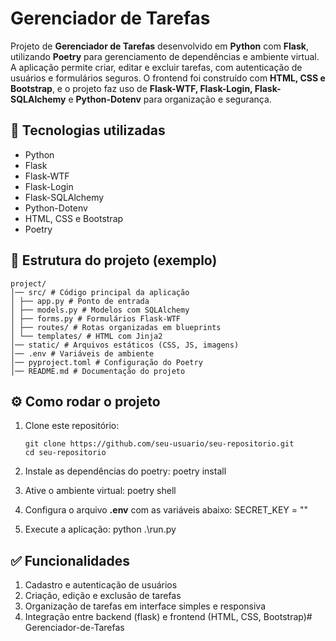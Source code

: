 # Gerenciador de Tarefas  

Projeto de **Gerenciador de Tarefas** desenvolvido em **Python** com **Flask**, utilizando **Poetry** para gerenciamento de dependências e ambiente virtual. A aplicação permite criar, editar e excluir tarefas, com autenticação de usuários e formulários seguros. O frontend foi construído com **HTML, CSS e Bootstrap**, e o projeto faz uso de **Flask-WTF, Flask-Login, Flask-SQLAlchemy** e **Python-Dotenv** para organização e segurança.  

## 🚀 Tecnologias utilizadas  
- Python  
- Flask  
- Flask-WTF  
- Flask-Login  
- Flask-SQLAlchemy  
- Python-Dotenv  
- HTML, CSS e Bootstrap  
- Poetry  

## 📂 Estrutura do projeto (exemplo)  
```
project/
│── src/ # Código principal da aplicação
│ ├── app.py # Ponto de entrada
│ ├── models.py # Modelos com SQLAlchemy
│ ├── forms.py # Formulários Flask-WTF
│ ├── routes/ # Rotas organizadas em blueprints
│ └── templates/ # HTML com Jinja2
│── static/ # Arquivos estáticos (CSS, JS, imagens)
│── .env # Variáveis de ambiente
│── pyproject.toml # Configuração do Poetry
│── README.md # Documentação do projeto
```

## ⚙️ Como rodar o projeto  
1. Clone este repositório:  
   ```
   git clone https://github.com/seu-usuario/seu-repositorio.git
   cd seu-repositorio
   ```

2. Instale as dependências do poetry:
    poetry install

3. Ative o ambiente virtual:
    poetry shell

4. Configura o arquivo **.env** com as variáveis abaixo:
    SECRET_KEY = ""

5. Execute a aplicação:
    python .\run.py

## ✅ Funcionalidades

1. Cadastro e autenticação de usuários
2. Criação, edição e exclusão de tarefas
3. Organização de tarefas em interface simples e responsiva
4. Integração entre backend (flask) e frontend (HTML, CSS, Bootstrap)#   G e r e n c i a d o r - d e - T a r e f a s 
 
 
